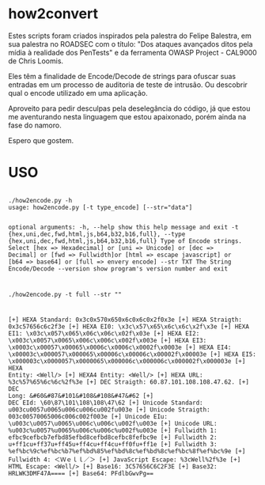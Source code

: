 # how2convert

Estes scripts foram criados inspirados pela palestra do Felipe Balestra, em sua palestra no ROADSEC com o título: "Dos ataques avançados ditos pela mídia à realidade dos PenTests" e da ferramenta OWASP Project - CAL9000 de Chris Loomis.

Eles têm a finalidade de Encode/Decode de strings para ofuscar suas entradas em um processo de auditoria de teste de intrusão. Ou descobrir qual o encode utilizado em uma aplicação.

Aproveito para pedir desculpas pela deselegância do código, já que estou me aventurando nesta linguagem que estou apaixonado, porém ainda na fase do namoro.

Espero que gostem.

USO
===

<code>
./how2encode.py -h
usage: how2encode.py [-t type_encode] [--str="data"]

optional arguments:
  -h, --help            show this help message and exit
  -t {hex,uni,dec,fwd,html,js,b64,b32,b16,full}, --type {hex,uni,dec,fwd,html,js,b64,b32,b16,full}
                        Type of Encode strings. Select [hex => Hexadecimal] or
                        [uni => Unicode] or [dec => Decimal] or [fwd =>
                        Fullwidth]or [html => escape javascript] or [b64 =>
                        base64] or [full => envery encode]
  --str TXT             The String Encode/Decode
  --version             show program's version number and exit

./how2encode.py -t full --str "<Well/>"

[+] HEXA Standard: 0x3c0x570x650x6c0x6c0x2f0x3e
[+] HEXA Straigth: 0x3c57656c6c2f3e
[+] HEXA EI0: \x3c\x57\x65\x6c\x6c\x2f\x3e
[+] HEXA EI1: \x03c\x057\x065\x06c\x06c\x02f\x03e
[+] HEXA EI2: \x003c\x0057\x0065\x006c\x006c\x002f\x003e
[+] HEXA EI3: \x0003c\x00057\x00065\x0006c\x0006c\x0002f\x0003e
[+] HEXA EI4: \x00003c\x000057\x000065\x00006c\x00006c\x00002f\x00003e
[+] HEXA EI5: \x000003c\x0000057\x0000065\x000006c\x000006c\x000002f\x000003e
[+] HEXA Entity: &#x3c;&#x57;&#x65;&#x6c;&#x6c;&#x2f;&#x3e;
[+] HEXA4 Entity: &#x003c;&#x0057;&#x0065;&#x006c;&#x006c;&#x002f;&#x003e;
[+] HEXA URL: %3c%57%65%6c%6c%2f%3e
[+] DEC Straigth: 60.87.101.108.108.47.62.
[+] DEC Long: &#60&#87&#101&#108&#108&#47&#62
[+] DEC EId: \60\87\101\108\108\47\62
[+] Unicode Standard: u003cu0057u0065u006cu006cu002fu003e
[+] Unicode Straigth: 003c00570065006c006c002f003e
[+] Unicode EIu: \u003c\u0057\u0065\u006c\u006c\u002f\u003e
[+] Unicode URL: %u003c%u0057%u0065%u006c%u006c%u002f%u003e
[+] Fullwidth 1: efbc9cefbcb7efbd85efbd8cefbd8cefbc8fefbc9e
[+] Fullwidth 2: u+ff1cu+ff37u+ff45u+ff4cu+ff4cu+ff0fu+ff1e
[+] Fullwidth 3: %ef%bc%9c%ef%bc%b7%ef%bd%85%ef%bd%8c%ef%bd%8c%ef%bc%8f%ef%bc%9e
[+] Fullwidth 4: &#xfeff;&#xff1c;&#xff37;&#xff45;&#xff4c;&#xff4c;&#xff0f;&#xff1e;
[+] JavaScript Escape: %3cWell%2f%3e
[+] HTML Escape: &lt;Well&sol;&gt;
[+] Base16: 3C57656C6C2F3E
[+] Base32: HRLWK3DMF47A====
[+] Base64: PFdlbGwvPg==

</code>
